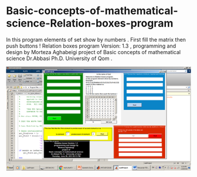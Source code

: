 # Basic-concepts-of-mathematical-science-Relation-boxes-program
In this program elements of set show by numbers . First fill the matrix then push buttons ! Relation boxes program Version: 1.3 , programming and design by Morteza Aghabeigi project of Basic concepts of mathematical science Dr.Abbasi Ph.D. University of Qom .

![set matrix](https://raw.githubusercontent.com/aqamorisny/Basic-concepts-of-mathematical-science-Relation-boxes-program/master/relation_boxes_program_screenshot_windows_seven_matlab_r2016.png)
